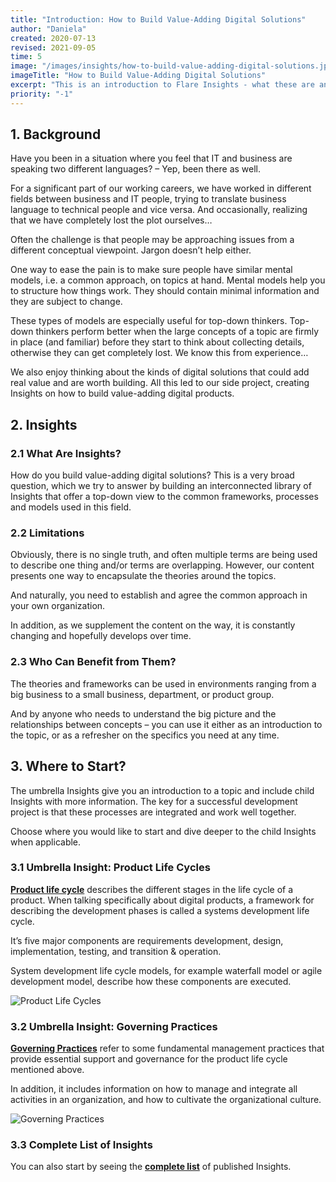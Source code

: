 ```yaml
---
title: "Introduction: How to Build Value-Adding Digital Solutions"
author: "Daniela"
created: 2020-07-13
revised: 2021-09-05
time: 5
image: "/images/insights/how-to-build-value-adding-digital-solutions.jpg"
imageTitle: "How to Build Value-Adding Digital Solutions"
excerpt: "This is an introduction to Flare Insights - what these are and why we are creating them."
priority: "-1"
---
```


## 1. Background

Have you been in a situation where you feel that IT and business are speaking two different languages? – Yep, been there as well.

For a significant part of our working careers, we have worked in different fields between business and IT people, trying to translate business language to technical people and vice versa. And occasionally, realizing that we have completely lost the plot ourselves…

Often the challenge is that people may be approaching issues from a different conceptual viewpoint. Jargon doesn’t help either.

One way to ease the pain is to make sure people have similar mental models, i.e. a common approach, on topics at hand. Mental models help you to structure how things work. They should contain minimal information and they are subject to change.

These types of models are especially useful for top-down thinkers. Top-down thinkers perform better when the large concepts of a topic are firmly in place (and familiar) before they start to think about collecting details, otherwise they can get completely lost. We know this from experience…

We also enjoy thinking about the kinds of digital solutions that could add real value and are worth building. All this led to our side project, creating Insights on how to build value-adding digital products.

## 2. Insights

### 2.1 What Are Insights?

How do you build value-adding digital solutions? This is a very broad question, which we try to answer by building an interconnected library of Insights that offer a top-down view to the common frameworks, processes and models used in this field.

### 2.2 Limitations

Obviously, there is no single truth, and often multiple terms are being used to describe one thing and/or terms are overlapping. However, our content presents one way to encapsulate the theories around the topics.

And naturally, you need to establish and agree the common approach in your own organization.

In addition, as we supplement the content on the way, it is constantly changing and hopefully develops over time.

### 2.3 Who Can Benefit from Them?

The theories and frameworks can be used in environments ranging from a big business to a small business, department, or product group. 

And by anyone who needs to understand the big picture and the relationships between concepts – you can use it either as an introduction to the topic, or as a refresher on the specifics you need at any time.

## 3. Where to Start?

The umbrella Insights give you an introduction to a topic and include child Insights with more information. The key for a successful development project is that these processes are integrated and work well together.

Choose where you would like to start and dive deeper to the child Insights when applicable.

### 3.1 Umbrella Insight: Product Life Cycles

[**Product life cycle**](/insights/product-lifecycles) describes the different stages in the life cycle of a product. When talking specifically about digital products, a framework for describing the development phases is called a systems development life cycle.

It’s five major components are requirements development, design, implementation, testing, and transition & operation. 

System development life cycle models, for example waterfall model or agile development model, describe how these components are executed.

![Product Life Cycles](/images/insights/systems-development-life-cycle-2.jpg)

### 3.2 Umbrella Insight: Governing Practices

[**Governing Practices**](/insights/governing-practices) refer to some fundamental management practices that provide essential support and governance for the product life cycle mentioned above.

In addition, it includes information on how to manage and integrate all activities in an organization, and how to cultivate the organizational culture.

![Governing Practices](/images/insights/governing-practices-2.jpg)

### 3.3 Complete List of Insights

You can also start by seeing the [**complete list**](/insights) of published Insights.
